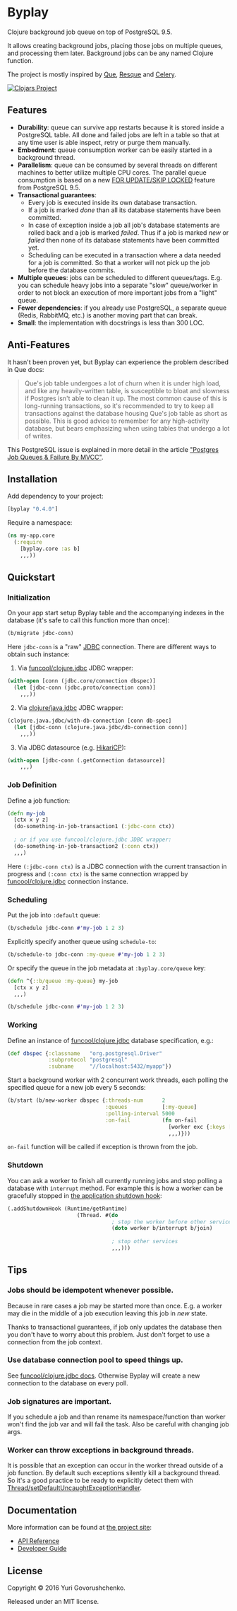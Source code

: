 # Byplay

Clojure background job queue on top of PostgreSQL 9.5.

It allows creating background jobs, placing those jobs on multiple queues, and processing them later.
Background jobs can be any named Clojure function.

The project is mostly inspired by [Que](https://github.com/chanks/que),
[Resque](https://github.com/resque/resque/) and [Celery](https://github.com/celery/celery).

[![Clojars Project](https://img.shields.io/clojars/v/byplay.svg)](https://clojars.org/byplay)

## Features
- **Durability**: queue can survive app restarts because it is stored inside a PostgreSQL table.
All done and failed jobs are left in a table
so that at any time user is able inspect, retry or purge them manually.
- **Embedment**: queue consumption worker can be easily started in a background thread.
- **Parallelism**: queue can be consumed by several threads on different machines to better utilize multiple CPU cores.
The parallel queue consumption is based on a new
[FOR UPDATE/SKIP LOCKED](http://blog.2ndquadrant.com/what-is-select-skip-locked-for-in-postgresql-9-5/) feature from PostgreSQL 9.5.
- **Transactional guarantees**:  
    - Every job is executed inside its own database transaction.
    - If a job is marked *done* than all its database statements have been committed.
    - In case of exception inside a job all job's database statements are rolled back 
    and a job is marked *failed*. Thus if a job is marked *new* or *failed* then 
    none of its database statements have been committed yet.
    - Scheduling can be executed in a transaction where a data needed for a job is committed.
    So that a worker will not pick up the job before the database commits.
- **Multiple queues**: jobs can be scheduled to different queues/tags.
E.g. you can schedule heavy jobs into a separate "slow" queue/worker 
in order to not block an execution of more important jobs from a "light" queue.
- **Fewer dependencies**: if you already use PostgreSQL, a separate queue (Redis, RabbitMQ, etc.) is another moving part that can break.
- **Small**: the implementation with docstrings is less than 300 LOC.

## Anti-Features
It hasn't been proven yet, but Byplay can experience the problem described in Que docs:
> Que's job table undergoes a lot of churn when it is under high load, and like any heavily-written table, 
is susceptible to bloat and slowness if Postgres isn't able to clean it up. The most common cause of this is 
long-running transactions, so it's recommended to try to keep all transactions against the database housing 
Que's job table as short as possible. This is good advice to remember for any high-activity database, 
but bears emphasizing when using tables that undergo a lot of writes.

This PostgreSQL issue is explained in more detail in the article 
["Postgres Job Queues & Failure By MVCC"](https://brandur.org/postgres-queues).

## Installation

Add dependency to your project:

```clj
[byplay "0.4.0"]
```

Require a namespace:

```clj
(ns my-app.core
  (:require
    [byplay.core :as b]
    ,,,))
```

## Quickstart

### Initialization

On your app start setup Byplay table and the accompanying indexes in the database (it's safe to call this function more than once):

```clj
(b/migrate jdbc-conn)
```

Here `jdbc-conn` is a "raw" [JDBC](https://en.wikipedia.org/wiki/Java_Database_Connectivity) connection.
There are different ways to obtain such instance:

1) Via [funcool/clojure.jdbc](https://funcool.github.io/clojure.jdbc/latest/#creating-a-connection) JDBC wrapper:

```clj
(with-open [conn (jdbc.core/connection dbspec)]
  (let [jdbc-conn (jdbc.proto/connection conn)]
    ,,,))
```

2) Via [clojure/java.jdbc](http://clojure-doc.org/articles/ecosystem/java_jdbc/home.html#reusing-connections) JDBC wrapper:

```clj
(clojure.java.jdbc/with-db-connection [conn db-spec]
  (let [jdbc-conn (clojure.java.jdbc/db-connection conn)]
    ,,,))
```

3) Via JDBC datasource (e.g. [HikariCP](https://github.com/tomekw/hikari-cp#postgresql-example)):
 
```clj
(with-open [jdbc-conn (.getConnection datasource)]
    ,,,)
```

### Job Definition

Define a job function:

```clj
(defn my-job
  [ctx x y z]
  (do-something-in-job-transaction1 (:jdbc-conn ctx))
  
  ; or if you use funcool/clojure.jdbc JDBC wrapper:
  (do-something-in-job-transaction2 (:conn ctx))
  ,,,)
```

Here `(:jdbc-conn ctx)` is a JDBC connection with the current transaction in progress and
`(:conn ctx)` is the same connection wrapped by [funcool/clojure.jdbc](https://funcool.github.io/clojure.jdbc/latest/#connection-parameters)
connection instance.


### Scheduling

Put the job into `:default` queue:

```clj
(b/schedule jdbc-conn #'my-job 1 2 3)
```

Explicitly specify another queue using `schedule-to`:

```clj
(b/schedule-to jdbc-conn :my-queue #'my-job 1 2 3)
```

Or specify the queue in the job metadata at `:byplay.core/queue` key:

```clj
(defn ^{::b/queue :my-queue} my-job
  [ctx x y z]
  ,,,)

(b/schedule jdbc-conn #'my-job 1 2 3)
```

### Working

Define an instance of [funcool/clojure.jdbc](https://funcool.github.io/clojure.jdbc/latest/#connection-parameters) 
database specification, e.g.:

```clj
(def dbspec {:classname   "org.postgresql.Driver"
             :subprotocol "postgresql"
             :subname     "//localhost:5432/myapp"})
```

Start a background worker with 2 concurrent work threads, each polling the specified queue for a new job every 5 seconds: 

```clj
(b/start (b/new-worker dbspec {:threads-num      2
                               :queues           [:my-queue]
                               :polling-interval 5000
                               :on-fail          (fn on-fail
                                                   [worker exc {:keys [id job args queue state] :as _job}]
                                                   ,,,)}))
```

`on-fail` function will be called if exception is thrown from the job.

### Shutdown

You can ask a worker to finish all currently running jobs and stop polling a database with `interrupt` method.
For example this is how a worker can be gracefully stopped in 
[the application shutdown hook](https://docs.oracle.com/javase/7/docs/api/java/lang/Runtime.html#addShutdownHook\(java.lang.Thread\)):

```clj
(.addShutdownHook (Runtime/getRuntime)
                      (Thread. #(do
                                 ; stop the worker before other services (to not break jobs in progress)
                                 (doto worker b/interrupt b/join)
                                 
                                 ; stop other services
                                 ,,,)))
```

## Tips

### Jobs should be idempotent whenever possible.
Because in rare cases a job may be started more than once.
E.g. a worker may die in the middle of a job execution leaving this job in *new* state.

Thanks to transactional guarantees, if job only updates the database then you don't have to worry about this problem.
Just don't forget to use a connection from the job context. 

### Use database connection pool to speed things up.
See [funcool/clojure.jdbc docs](https://funcool.github.io/clojure.jdbc/latest/#connection-pool).
Otherwise Byplay will create a new connection to the database on every poll.
 
### Job signatures are important.
If you schedule a job and than rename its namespace/function than worker won't find the job var and will fail the task.
Also be careful with changing job args.

### Worker can throw exceptions in background threads.
It is possible that an exception can occur in the worker thread outside of a job function.
By default such exceptions silently kill a background thread. So it's a good practice to be ready to explicitly detect them with
[Thread/setDefaultUncaughtExceptionHandler](https://stuartsierra.com/2015/05/27/clojure-uncaught-exceptions).

## Documentation

More information can be found at [the project site](http://metametadata.github.io/byplay/):

* [API Reference](http://metametadata.github.io/byplay/api/)
* [Developer Guide](http://metametadata.github.io/byplay/dev-guide/)

## License
Copyright © 2016 Yuri Govorushchenko.

Released under an MIT license.